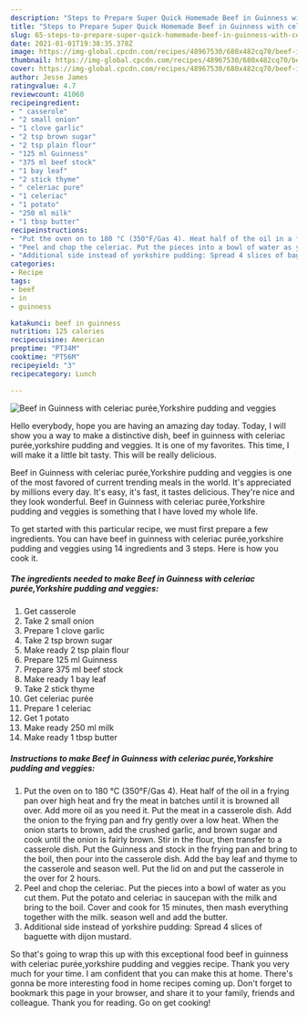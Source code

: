 ```yaml
---
description: "Steps to Prepare Super Quick Homemade Beef in Guinness with celeriac purée,Yorkshire pudding and veggies"
title: "Steps to Prepare Super Quick Homemade Beef in Guinness with celeriac purée,Yorkshire pudding and veggies"
slug: 65-steps-to-prepare-super-quick-homemade-beef-in-guinness-with-celeriac-puree-yorkshire-pudding-and-veggies
date: 2021-01-01T19:38:35.378Z
image: https://img-global.cpcdn.com/recipes/48967530/680x482cq70/beef-in-guinness-with-celeriac-pureeyorkshire-pudding-and-veggies-recipe-main-photo.jpg
thumbnail: https://img-global.cpcdn.com/recipes/48967530/680x482cq70/beef-in-guinness-with-celeriac-pureeyorkshire-pudding-and-veggies-recipe-main-photo.jpg
cover: https://img-global.cpcdn.com/recipes/48967530/680x482cq70/beef-in-guinness-with-celeriac-pureeyorkshire-pudding-and-veggies-recipe-main-photo.jpg
author: Jesse James
ratingvalue: 4.7
reviewcount: 41060
recipeingredient:
- " casserole"
- "2 small onion"
- "1 clove garlic"
- "2 tsp brown sugar"
- "2 tsp plain flour"
- "125 ml Guinness"
- "375 ml beef stock"
- "1 bay leaf"
- "2 stick thyme"
- " celeriac pure"
- "1 celeriac"
- "1 potato"
- "250 ml milk"
- "1 tbsp butter"
recipeinstructions:
- "Put the oven on to 180 °C (350°F/Gas 4). Heat half of the oil in a frying pan over high heat and fry the meat in batches until it is browned all over. Add more oil as you need it. Put the meat in a casserole dish. Add the onion to the frying pan and fry gently over a low heat. When the onion starts to brown, add the crushed garlic, and brown sugar and cook until the onion is fairly brown. Stir in the flour, then transfer to a casserole dish. Put the Guinness and stock in the frying pan and bring to the boil, then pour into the casserole dish. Add the bay leaf and thyme to the casserole and season well. Put the lid on and put the casserole in the over for 2 hours."
- "Peel and chop the celeriac. Put the pieces into a bowl of water as you cut them. Put the potato and celeriac in saucepan with the milk and bring to the boil. Cover and cook for 15 minutes, then mash everything together with the milk. season well and add the butter."
- "Additional side instead of yorkshire pudding: Spread 4 slices of baguette with dijon mustard."
categories:
- Recipe
tags:
- beef
- in
- guinness

katakunci: beef in guinness 
nutrition: 125 calories
recipecuisine: American
preptime: "PT34M"
cooktime: "PT56M"
recipeyield: "3"
recipecategory: Lunch

---
```



![Beef in Guinness with celeriac purée,Yorkshire pudding and veggies](https://img-global.cpcdn.com/recipes/48967530/680x482cq70/beef-in-guinness-with-celeriac-pureeyorkshire-pudding-and-veggies-recipe-main-photo.jpg)

Hello everybody, hope you are having an amazing day today. Today, I will show you a way to make a distinctive dish, beef in guinness with celeriac purée,yorkshire pudding and veggies. It is one of my favorites. This time, I will make it a little bit tasty. This will be really delicious.

Beef in Guinness with celeriac purée,Yorkshire pudding and veggies is one of the most favored of current trending meals in the world. It's appreciated by millions every day. It's easy, it's fast, it tastes delicious. They're nice and they look wonderful. Beef in Guinness with celeriac purée,Yorkshire pudding and veggies is something that I have loved my whole life.




To get started with this particular recipe, we must first prepare a few ingredients. You can have beef in guinness with celeriac purée,yorkshire pudding and veggies using 14 ingredients and 3 steps. Here is how you cook it.

<!--inarticleads1-->

##### The ingredients needed to make Beef in Guinness with celeriac purée,Yorkshire pudding and veggies:

1. Get  casserole
1. Take 2 small onion
1. Prepare 1 clove garlic
1. Take 2 tsp brown sugar
1. Make ready 2 tsp plain flour
1. Prepare 125 ml Guinness
1. Prepare 375 ml beef stock
1. Make ready 1 bay leaf
1. Take 2 stick thyme
1. Get  celeriac purée
1. Prepare 1 celeriac
1. Get 1 potato
1. Make ready 250 ml milk
1. Make ready 1 tbsp butter




<!--inarticleads2-->

##### Instructions to make Beef in Guinness with celeriac purée,Yorkshire pudding and veggies:

1. Put the oven on to 180 °C (350°F/Gas 4). Heat half of the oil in a frying pan over high heat and fry the meat in batches until it is browned all over. Add more oil as you need it. Put the meat in a casserole dish. Add the onion to the frying pan and fry gently over a low heat. When the onion starts to brown, add the crushed garlic, and brown sugar and cook until the onion is fairly brown. Stir in the flour, then transfer to a casserole dish. Put the Guinness and stock in the frying pan and bring to the boil, then pour into the casserole dish. Add the bay leaf and thyme to the casserole and season well. Put the lid on and put the casserole in the over for 2 hours.
1. Peel and chop the celeriac. Put the pieces into a bowl of water as you cut them. Put the potato and celeriac in saucepan with the milk and bring to the boil. Cover and cook for 15 minutes, then mash everything together with the milk. season well and add the butter.
1. Additional side instead of yorkshire pudding: Spread 4 slices of baguette with dijon mustard.




So that's going to wrap this up with this exceptional food beef in guinness with celeriac purée,yorkshire pudding and veggies recipe. Thank you very much for your time. I am confident that you can make this at home. There's gonna be more interesting food in home recipes coming up. Don't forget to bookmark this page in your browser, and share it to your family, friends and colleague. Thank you for reading. Go on get cooking!
